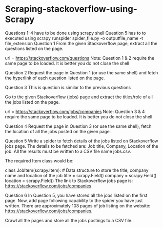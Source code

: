 # Scraping-stackoverflow-using-Scrapy


Questions 1-4 have to be done using scrapy shell
Question 5 has to to executed using scrapy runspider spider_file.py -o outputfile_name -t file_extension
Question 1
From the given Stackoverflow page, extract all the questions listed on the page.

url = https://stackoverflow.com/questions
Note: Question 1 & 2 require the same page to be loaded. It is better you do not close the shell

Question 2
Request the page in Question 1 (or use the same shell) and fetch the hyperlink of each question listed on the page.

Question 3
This is question is similar to the previous questions

Go to the given Stackoverflow (jobs) page and extract the titles/role of all the jobs listed on the page.

url =  https://stackoverflow.com/jobs/companies
Note: Question 3 & 4 require the same page to be loaded. It is better you do not close the shell

Question 4
Request the page in Question 3 (or use the same shell), fetch the location of all the jobs posted on the given page.

Question 5
Write a spider to fetch details of the jobs listed on Stackoverflow jobs page. The details to be fetched are: Job title, Company, Location of the job. All the results must be written to a CSV file name jobs.csv.

The required Item class would be:

class JobItem(scrapy.Item):
    # Data structure to store the title, company name and location of the job
    title = scrapy.Field()
    company = scrapy.Field()
    location = scrapy.Field()
The link to Stackoverflow jobs page is: https://stackoverflow.com/jobs/companies

Question 6
In Question 5, you have stored all the jobs listed on the first page. Now, add page following capability to the spider you have just written. There are approximately 108 pages of job listing on the website: https://stackoverflow.com/jobs/companies.

Crawl all the pages and store all the jobs postings to a CSV file.
